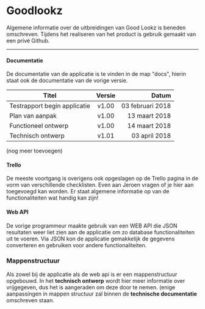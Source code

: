 # Goodlookz
Algemene informatie over de uitbreidingen van Good Lookz is beneden omschreven. Tijdens het realiseren van het product is gebruik gemaakt van een privé Github.
___

#### Documentatie
De documentatie van de applicatie is te vinden in de map "docs", hierin staat ook de documentatie van de vorige versie.

| Titel                           | Versie | Datum            |
| ------------------------------- | :----: | ---------------: |
| Testrapport begin applicatie    | v1.00  | 03 februari 2018 |
| Plan van aanpak                 | v1.00  | 13 maart 2018    |
| Functioneel ontwerp             | v1.00  | 14 maart 2018    |
| Technisch ontwerp               | v1.01  | 03 april 2018    |

(nog meer toevoegen)


#### Trello
De meeste voortgang is overigens ook opgeslagen op de Trello pagina in de vorm van verschillende checklisten. Even aan Jeroen vragen of je hier aan toegevoegd kan worden. Er staat algemene informatie op van de functionaliteiten wat handig kan zijn!


#### Web API
De vorige programmeur maakte gebruik van een WEB API die JSON resultaten weer liet zien aan de applicatie om zo database functionaliteiten uit te voeren. Via JSON kon de applicatie gemakkelijk de gegevens converteren en gebruiken voor andere functionaliteiten. 


### Mappenstructuur
Als zowel bij de applicatie als de web api is er een mappenstructuur opgebouwd. In het **technisch ontwerp** wordt hier meer informatie over vrijgegeven, dus het is aangeraden om deze door te nemen. (enige aanpassingen in mappen structuur zal binnen de **technische documentatie** omschreven staan.
